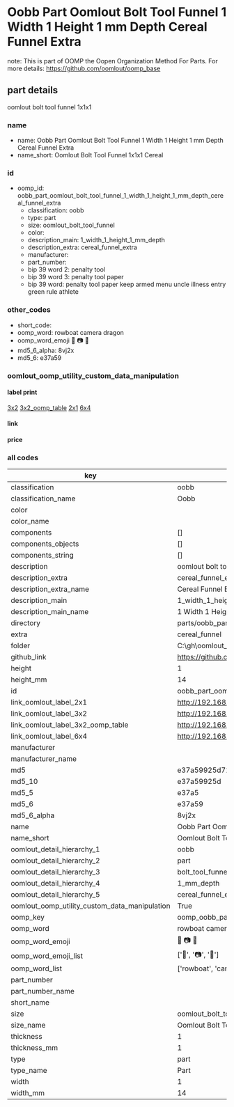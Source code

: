 # Oobb Part Oomlout Bolt Tool Funnel 1 Width 1 Height 1 mm Depth Cereal Funnel Extra  

note: This is part of OOMP the Oopen Organization Method For Parts. For more details: https://github.com/oomlout/oomp_base

##  part details
  



oomlout bolt tool funnel 1x1x1



### name
* name: Oobb Part Oomlout Bolt Tool Funnel 1 Width 1 Height 1 mm Depth Cereal Funnel Extra
* name_short: Oomlout Bolt Tool Funnel 1x1x1 Cereal
### id
* oomp_id: oobb_part_oomlout_bolt_tool_funnel_1_width_1_height_1_mm_depth_cereal_funnel_extra
  * classification: oobb
  * type: part
  * size: oomlout_bolt_tool_funnel
  * color: 
  * description_main: 1_width_1_height_1_mm_depth
  * description_extra: cereal_funnel_extra
  * manufacturer: 
  * part_number: 
  * bip 39 word 2: penalty tool
  * bip 39 word 3: penalty tool paper
  * bip 39 word: penalty tool paper keep armed menu uncle illness entry green rule athlete

### other_codes
* short_code: 
* oomp_word: rowboat camera dragon
* oomp_word_emoji :rowboat: :camera: :dragon:
* md5_6_alpha: 8vj2x
* md5_6: e37a59






### oomlout_oomp_utility_custom_data_manipulation
#### label print
[3x2](http://192.168.1.245:1112/?label=oomp%208vj2x)
[3x2_oomp_table](http://192.168.1.108:1112/?label=oomp%208vj2x)
[2x1](http://192.168.1.242:1112/?label=oomp%208vj2x)
[6x4](http://192.168.1.55:1112/?label=oomp%208vj2x)    

#### link

                              

#### price







### all codes 
| key | value |  
| --- | --- |  
| classification | oobb |  
| classification_name | Oobb |  
| color |  |  
| color_name |  |  
| components | [] |  
| components_objects | [] |  
| components_string | [] |  
| description | oomlout bolt tool funnel 1x1x1 |  
| description_extra | cereal_funnel_extra |  
| description_extra_name | Cereal Funnel Extra |  
| description_main | 1_width_1_height_1_mm_depth |  
| description_main_name | 1 Width 1 Height 1 mm Depth |  
| directory | parts/oobb_part_oomlout_bolt_tool_funnel_1_width_1_height_1_mm_depth_cereal_funnel_extra |  
| extra | cereal_funnel |  
| folder | C:\gh\oomlout_oobb_version_4_generated_parts\parts\oobb_part_oomlout_bolt_tool_funnel_1_width_1_height_1_mm_depth_cereal_funnel_extra |  
| github_link | https://github.com/oomlout/oomlout_oomp_part_src/tree/main/parts/oobb_part_oomlout_bolt_tool_funnel_1_width_1_height_1_mm_depth_cereal_funnel_extra |  
| height | 1 |  
| height_mm | 14 |  
| id | oobb_part_oomlout_bolt_tool_funnel_1_width_1_height_1_mm_depth_cereal_funnel_extra |  
| link_oomlout_label_2x1 | http://192.168.1.242:1112/?label=oomp%208vj2x |  
| link_oomlout_label_3x2 | http://192.168.1.245:1112/?label=oomp%208vj2x |  
| link_oomlout_label_3x2_oomp_table | http://192.168.1.108:1112/?label=oomp%208vj2x |  
| link_oomlout_label_6x4 | http://192.168.1.55:1112/?label=oomp%208vj2x |  
| manufacturer |  |  
| manufacturer_name |  |  
| md5 | e37a59925d713d922c85e79d3ff92d14 |  
| md5_10 | e37a59925d |  
| md5_5 | e37a5 |  
| md5_6 | e37a59 |  
| md5_6_alpha | 8vj2x |  
| name | Oobb Part Oomlout Bolt Tool Funnel 1 Width 1 Height 1 mm Depth Cereal Funnel Extra |  
| name_short | Oomlout Bolt Tool Funnel 1x1x1 Cereal |  
| oomlout_detail_hierarchy_1 | oobb |  
| oomlout_detail_hierarchy_2 | part |  
| oomlout_detail_hierarchy_3 | bolt_tool_funnel |  
| oomlout_detail_hierarchy_4 | 1_mm_depth |  
| oomlout_detail_hierarchy_5 | cereal_funnel_extra |  
| oomlout_oomp_utility_custom_data_manipulation | True |  
| oomp_key | oomp_oobb_part_oomlout_bolt_tool_funnel_1_width_1_height_1_mm_depth_cereal_funnel_extra |  
| oomp_word | rowboat camera dragon |  
| oomp_word_emoji | :rowboat: :camera: :dragon: |  
| oomp_word_emoji_list | [':rowboat:', ':camera:', ':dragon:'] |  
| oomp_word_list | ['rowboat', 'camera', 'dragon'] |  
| part_number |  |  
| part_number_name |  |  
| short_name |  |  
| size | oomlout_bolt_tool_funnel |  
| size_name | Oomlout Bolt Tool Funnel |  
| thickness | 1 |  
| thickness_mm | 1 |  
| type | part |  
| type_name | Part |  
| width | 1 |  
| width_mm | 14 |  
